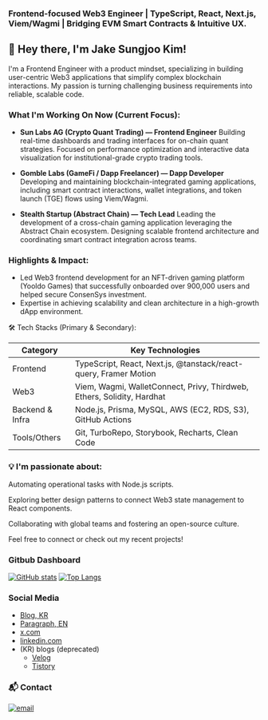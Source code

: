 ### Frontend-focused Web3 Engineer | TypeScript, React, Next.js, Viem/Wagmi | Bridging EVM Smart Contracts & Intuitive UX.

## 👋 Hey there, I'm Jake Sungjoo Kim!

I'm a Frontend Engineer with a product mindset, specializing in building user-centric Web3 applications that simplify complex blockchain interactions. My passion is turning challenging business requirements into reliable, scalable code.

### What I'm Working On Now (Current Focus):
- **Sun Labs AG (Crypto Quant Trading) — Frontend Engineer**
Building real-time dashboards and trading interfaces for on-chain quant strategies. Focused on performance optimization and interactive data visualization for institutional-grade crypto trading tools.

- **Gomble Labs (GameFi / Dapp Freelancer) — Dapp Developer**
Developing and maintaining blockchain-integrated gaming applications, including smart contract interactions, wallet integrations, and token launch (TGE) flows using Viem/Wagmi.

- **Stealth Startup (Abstract Chain) — Tech Lead**
Leading the development of a cross-chain gaming application leveraging the Abstract Chain ecosystem. Designing scalable frontend architecture and coordinating smart contract integration across teams.

### Highlights & Impact:
- Led Web3 frontend development for an NFT-driven gaming platform (Yooldo Games) that successfully onboarded over 900,000 users and helped secure ConsenSys investment.
- Expertise in achieving scalability and clean architecture in a high-growth dApp environment.

🛠 Tech Stacks (Primary & Secondary):

| Category | Key Technologies |  
| --- | --- |  
| Frontend |	TypeScript, React, Next.js, @tanstack/react-query, Framer Motion |  
| Web3 |	Viem, Wagmi, WalletConnect, Privy, Thirdweb, Ethers, Solidity, Hardhat |  
| Backend & Infra |	Node.js, Prisma, MySQL, AWS (EC2, RDS, S3), GitHub Actions |  
| Tools/Others |	Git, TurboRepo, Storybook, Recharts, Clean Code |  

### 💡 I'm passionate about:

Automating operational tasks with Node.js scripts.

Exploring better design patterns to connect Web3 state management to React components.

Collaborating with global teams and fostering an open-source culture.

Feel free to connect or check out my recent projects!

### Gitbub Dashboard

[![GitHub stats](https://github-readme-stats.vercel.app/api?username=howdyfrom2019&theme=tokyonight&line_height=20)](https://github.com/anuraghazra/github-readme-stats) [![Top Langs](https://github-readme-stats.vercel.app/api/top-langs/?username=howdyfrom2019&layout=compact&theme=cobalt)](https://github.com/anuraghazra/github-readme-stats)

### Social Media
- [Blog, KR](https://web3boy.io)
- [Paragraph, EN](https://paragraph.xyz/@bcryptojake)
- [x.com](https://x.com/b_cryptojake)
- [linkedin.com](https://www.linkedin.com/in/sungjoo-kim-jake/)
- (KR) blogs (deprecated)
  - [Velog](https://velog.io/@howdy/posts)
  - [Tistory](https://dev-russel.tistory.com/)

### 📬 Contact
<a href="mailto:jiovana.jake@gmail.com"> <img src="https://img.shields.io/badge/Gmail-D14836?style=for-the-badge&logo=gmail&logoColor=white" alt="email" /> </a>
